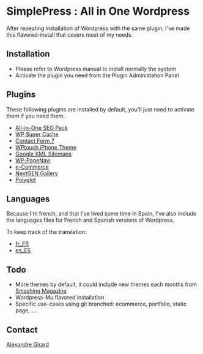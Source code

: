 # SimplePress : All in One Wordpress

After repeating installation of Wordpress with the same plugin, 
I've made this flavored-install that covers most of my needs.

## Installation

* Please refer to Wordpress manual to install normally the system
* Activate the plugin you need from the Plugin Administation Panel

## Plugins

These following plugins are installed by default, you'll just need to activate them
if you need them.

* [All-in-One SEO Pack](http://wordpress.org/extend/plugins/all-in-one-seo-pack/)
* [WP Super Cache](http://wordpress.org/extend/plugins/wp-super-cache/)
* [Contact Form 7](http://wordpress.org/extend/plugins/contact-form-7/)
* [WPtouch iPhone Theme](http://wordpress.org/extend/plugins/wptouch/)
* [Google XML Sitemaps](http://wordpress.org/extend/plugins/google-sitemap-generator/)
* [WP-PageNavi](http://wordpress.org/extend/plugins/wp-pagenavi/)
* [e-Commerce](http://getshopped.org/)
* [NextGEN Gallery](http://wordpress.org/extend/plugins/nextgen-gallery/)
* [Polyglot](http://fredfred.net/skriker/index.php/polyglot/)

## Languages

Because I'm french, and that I've lived some time in Spain, I've also include the
languages files for French and Spanish versions of Wordpress.

To keep track of the translation:

* [fr_FR](http://www.wordpress-fr.net/telechargements)
* [es_ES](http://www.todowp.org/wordpress-en-castellano/)

## Todo

* More themes by default, it could include new themes each months from [Smashing Magazine](http://www.smashingmagazine.com)
* Wordpress-Mu flavored installation
* Specific use-cases using git branched: ecommerce, portfolio, static page, ...

## Contact

[Alexandre Girard](http://alexgirard.com)
